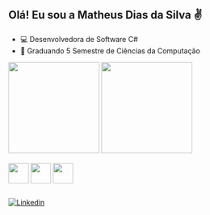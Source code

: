 ## Olá! Eu sou a Matheus Dias da Silva ✌️

- 💻 Desenvolvedora de Software C#
- 📓 Graduando 5 Semestre de Ciências da Computação

<div>
  <img height="180em" src="https://github-readme-stats.vercel.app/api?username=MDSxX&show_icons=true&theme=dark">
  <img height="180em" src="https://github-readme-stats.vercel.app/api/top-langs/?username=MDSxX&layout=compact&theme=dark">
</div>

<div style="display: inline_block"><br>
  <img align="center" heigth="30" width="40" src="https://cdn.jsdelivr.net/gh/devicons/devicon@latest/icons/csharp/csharp-original.svg" />
  <img align="center" heigth="30" width="40" src="https://cdn.jsdelivr.net/gh/devicons/devicon@latest/icons/dotnetcore/dotnetcore-original.svg" />
  <img align="center" heigth="30" width="40" src="https://cdn.jsdelivr.net/gh/devicons/devicon@latest/icons/mysql/mysql-original-wordmark.svg" />
</div>

##
[![Linkedin](https://img.shields.io/badge/LinkedIn-0077B5?style=for-the-badge&logo=linkedin&logoColor=white)](https://www.linkedin.com/in/matheus-dias-da-silva-2158b5181/)

